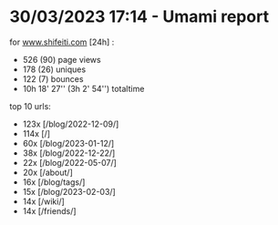 # 30/03/2023 17:14 - Umami report
for www.shifeiti.com [24h] :

 - 526 (90) page views
 - 178 (26) uniques
 - 122 (7) bounces
 - 10h 18' 27'' (3h 2' 54'') totaltime


top 10 urls:
 - 123x [/blog/2022-12-09/]
 - 114x [/]
 - 60x [/blog/2023-01-12/]
 - 38x [/blog/2022-12-22/]
 - 22x [/blog/2022-05-07/]
 - 20x [/about/]
 - 16x [/blog/tags/]
 - 15x [/blog/2023-02-03/]
 - 14x [/wiki/]
 - 14x [/friends/]


